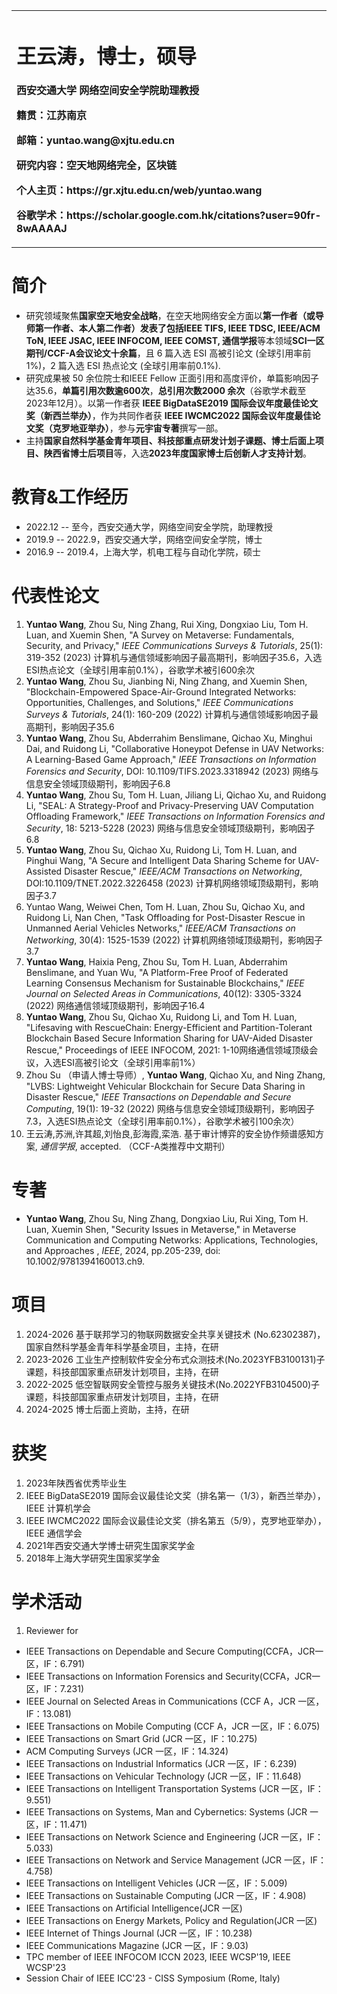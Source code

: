<table border="0">
  <tr>
    <td width="100%">
      <h1>王云涛，博士，硕导</h1>
      <p><b>西安交通大学 网络空间安全学院助理教授</b></p>
      <p><b>籍贯：江苏南京 </b></p>
      <p><b>邮箱：yuntao.wang@xjtu.edu.cn</b></p>
      <p><b>研究内容：空天地网络完全，区块链</b></p>
      <p><b>个人主页：https://gr.xjtu.edu.cn/web/yuntao.wang</b></p>
      <p><b>谷歌学术：https://scholar.google.com.hk/citations?user=90fr-8wAAAAJ</b></p>
    </td>
  </tr>
</table>

# 简介
- 研究领域聚焦**国家空天地安全战略**，在空天地网络安全方面以**第一作者（或导师第一作者、本人第二作者）**发表了包括**IEEE TIFS, IEEE TDSC, IEEE/ACM ToN, IEEE JSAC, IEEE INFOCOM, IEEE COMST, 通信学报**等本领域**SCI一区期刊/CCF-A会议论文十余篇**，且 6 篇入选 ESI 高被引论文 (全球引用率前1%)，2 篇入选 ESI 热点论文 (全球引用率前0.1%).
- 研究成果被 50 余位院士和IEEE Fellow 正面引用和高度评价，单篇影响因子达35.6，**单篇引用次数逾600次**，**总引用次数2000 余次**（谷歌学术截至2023年12月）。以第一作者获 **IEEE BigDataSE2019 国际会议年度最佳论文奖（新西兰举办）**，作为共同作者获 **IEEE IWCMC2022 国际会议年度最佳论文奖（克罗地亚举办）**，参与**元宇宙专著**撰写一部。
- 主持**国家自然科学基金青年项目、科技部重点研发计划子课题、博士后面上项目、陕西省博士后项目**等，入选**2023年度国家博士后创新人才支持计划**。

# 教育&工作经历
- 2022.12 -- 至今，西安交通大学，网络空间安全学院，助理教授
- 2019.9 -- 2022.9，西安交通大学，网络空间安全学院，博士 
- 2016.9 -- 2019.4，上海大学，机电工程与自动化学院，硕士 

# 代表性论文

1.  **Yuntao Wang**, Zhou Su, Ning Zhang, Rui Xing, Dongxiao Liu, Tom H. Luan, and Xuemin Shen, "A Survey on Metaverse: Fundamentals, Security, and Privacy," *IEEE Communications Surveys & Tutorials*, 25(1): 319-352 (2023) 计算机与通信领域影响因子最高期刊，影响因子35.6，入选ESI热点论文（全球引用率前0.1%），谷歌学术被引600余次
1.  **Yuntao Wang**, Zhou Su, Jianbing Ni, Ning Zhang, and Xuemin Shen, "Blockchain-Empowered Space-Air-Ground Integrated Networks: Opportunities, Challenges, and Solutions," *IEEE Communications Surveys & Tutorials*, 24(1): 160-209 (2022) 计算机与通信领域影响因子最高期刊，影响因子35.6 
1.  **Yuntao Wang**, Zhou Su, Abderrahim Benslimane, Qichao Xu, Minghui Dai, and Ruidong Li, "Collaborative Honeypot Defense in UAV Networks: A Learning-Based Game Approach," *IEEE Transactions on Information Forensics and Security*, DOI: 10.1109/TIFS.2023.3318942 (2023) 网络与信息安全领域顶级期刊，影响因子6.8
1.  **Yuntao Wang**, Zhou Su, Tom H. Luan, Jiliang Li, Qichao Xu, and Ruidong Li, "SEAL: A Strategy-Proof and Privacy-Preserving UAV Computation Offloading Framework," *IEEE Transactions on Information Forensics and Security*, 18: 5213-5228 (2023) 网络与信息安全领域顶级期刊，影响因子6.8
1.  **Yuntao Wang**, Zhou Su, Qichao Xu, Ruidong Li, Tom H. Luan, and Pinghui Wang, "A Secure and Intelligent Data Sharing Scheme for UAV-Assisted Disaster Rescue," *IEEE/ACM Transactions on Networking*, DOI:10.1109/TNET.2022.3226458 (2023) 计算机网络领域顶级期刊，影响因子3.7
1.  Yuntao Wang, Weiwei Chen, Tom H. Luan, Zhou Su, Qichao Xu, and Ruidong Li, Nan Chen, "Task Offloading for Post-Disaster Rescue in Unmanned Aerial Vehicles Networks," *IEEE/ACM Transactions on Networking*, 30(4): 1525-1539 (2022) 计算机网络领域顶级期刊，影响因子3.7
1.  **Yuntao Wang**, Haixia Peng, Zhou Su, Tom H. Luan, Abderrahim Benslimane, and Yuan Wu, "A Platform-Free Proof of Federated Learning Consensus Mechanism for Sustainable Blockchains," *IEEE Journal on Selected Areas in Communications*, 40(12): 3305-3324 (2022) 网络通信领域顶级期刊，影响因子16.4
1.  **Yuntao Wang**, Zhou Su, Qichao Xu, Ruidong Li, and Tom H. Luan, "Lifesaving with RescueChain: Energy-Efficient and Partition-Tolerant Blockchain Based Secure Information Sharing for UAV-Aided Disaster Rescue," Proceedings of IEEE INFOCOM, 2021: 1-10网络通信领域顶级会议，入选ESI高被引论文（全球引用率前1%）
1.  Zhou Su （申请人博士导师）, **Yuntao Wang**, Qichao Xu, and Ning Zhang, "LVBS: Lightweight Vehicular Blockchain for Secure Data Sharing in Disaster Rescue," *IEEE Transactions on Dependable and Secure Computing*, 19(1): 19-32 (2022) 网络与信息安全领域顶级期刊，影响因子7.3，入选ESI热点论文（全球引用率前0.1%），谷歌学术被引100余次）
1.  王云涛,苏洲,许其超,刘怡良,彭海霞,栾浩. 基于审计博弈的安全协作频谱感知方案, *通信学报*, accepted. （CCF-A类推荐中文期刊）


# 专著

- **Yuntao Wang**, Zhou Su, Ning Zhang, Dongxiao Liu, Rui Xing, Tom H. Luan, Xuemin Shen, "Security Issues in Metaverse," in Metaverse Communication and Computing Networks: Applications, Technologies, and Approaches , *IEEE*, 2024, pp.205-239, doi: 10.1002/9781394160013.ch9.

# 项目
1.  2024-2026 基于联邦学习的物联网数据安全共享关键技术 (No.62302387)，国家自然科学基金青年科学基金项目，主持，在研
2.  2023-2026 工业生产控制软件安全分布式众测技术(No.2023YFB3100131)子课题，科技部国家重点研发计划项目，主持，在研
3.  2022-2025 低空智联网安全管控与服务关键技术(No.2022YFB3104500)子课题，科技部国家重点研发计划项目，主持，在研
4.  2024-2025 博士后面上资助，主持，在研


# 获奖
1. 2023年陕西省优秀毕业生
1. IEEE BigDataSE2019 国际会议最佳论文奖（排名第一（1/3），新西兰举办），IEEE 计算机学会
1. IEEE IWCMC2022 国际会议最佳论文奖（排名第五（5/9），克罗地亚举办），IEEE 通信学会
1. 2021年西安交通大学博士研究生国家奖学金
1. 2018年上海大学研究生国家奖学金

  
# 学术活动
1. Reviewer for
- IEEE Transactions on Dependable and Secure Computing(CCFA，JCR一区，IF：6.791)
- IEEE Transactions on Information Forensics and Security(CCFA，JCR一区，IF：7.231)
- IEEE Journal on Selected Areas in Communications (CCF A，JCR 一区，IF：13.081)
- IEEE Transactions on Mobile Computing (CCF A，JCR 一区，IF：6.075)
- IEEE Transactions on Smart Grid (JCR 一区，IF：10.275)
- ACM Computing Surveys (JCR 一区，IF：14.324)
- IEEE Transactions on Industrial Informatics (JCR 一区，IF：6.239)
- IEEE Transactions on Vehicular Technology (JCR 一区，IF：11.648)
- IEEE Transactions on Intelligent Transportation Systems (JCR 一区，IF：9.551)
- IEEE Transactions on Systems, Man and Cybernetics: Systems (JCR 一区，IF：11.471)
- IEEE Transactions on Network Science and Engineering (JCR 一区，IF：5.033)
- IEEE Transactions on Network and Service Management (JCR 一区，IF：4.758)
- IEEE Transactions on Intelligent Vehicles (JCR 一区，IF：5.009)
- IEEE Transactions on Sustainable Computing (JCR 一区，IF：4.908)
- IEEE Transactions on Artificial Intelligence(JCR 一区)
- IEEE Transactions on Energy Markets, Policy and Regulation(JCR 一区)
- IEEE Internet of Things Journal (JCR 一区，IF：10.238)
- IEEE Communications Magazine (JCR 一区，IF：9.03)
- TPC member of IEEE INFOCOM ICCN 2023, IEEE WCSP'19, IEEE WCSP'23
- Session Chair of IEEE ICC'23 - CISS Symposium (Rome, Italy)

